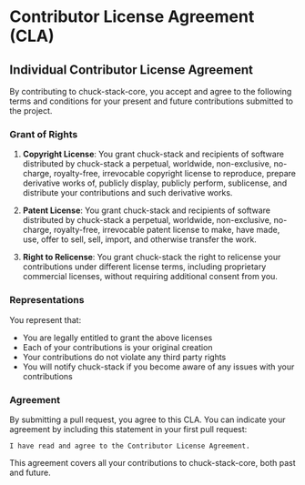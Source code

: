# Contributor License Agreement (CLA)

## Individual Contributor License Agreement

By contributing to chuck-stack-core, you accept and agree to the following terms and conditions for your present and future contributions submitted to the project.

### Grant of Rights

1. **Copyright License**: You grant chuck-stack and recipients of software distributed by chuck-stack a perpetual, worldwide, non-exclusive, no-charge, royalty-free, irrevocable copyright license to reproduce, prepare derivative works of, publicly display, publicly perform, sublicense, and distribute your contributions and such derivative works.

2. **Patent License**: You grant chuck-stack and recipients of software distributed by chuck-stack a perpetual, worldwide, non-exclusive, no-charge, royalty-free, irrevocable patent license to make, have made, use, offer to sell, sell, import, and otherwise transfer the work.

3. **Right to Relicense**: You grant chuck-stack the right to relicense your contributions under different license terms, including proprietary commercial licenses, without requiring additional consent from you.

### Representations

You represent that:
- You are legally entitled to grant the above licenses
- Each of your contributions is your original creation
- Your contributions do not violate any third party rights
- You will notify chuck-stack if you become aware of any issues with your contributions

### Agreement

By submitting a pull request, you agree to this CLA. You can indicate your agreement by including this statement in your first pull request:

```
I have read and agree to the Contributor License Agreement.
```

This agreement covers all your contributions to chuck-stack-core, both past and future.